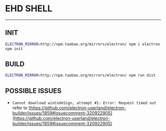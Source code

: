 # EHD SHELL
---

## INIT

```sh
ELECTRON_MIRROR=http://npm.taobao.org/mirrors/electron/ npm i electron -d --save-exact
npm init
```

## BUILD

```sh
ELECTRON_MIRROR=http://npm.taobao.org/mirrors/electron/ npm run dist
```

## POSSIBLE ISSUES

- `Cannot download winCodeSign, attempt #1: Error: Request timed out` refer to [https://github.com/electron-userland/electron-builder/issues/1859#issuecomment-320922905](https://github.com/electron-userland/electron-builder/issues/1859#issuecomment-320922905)
